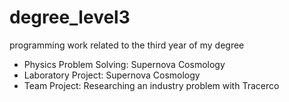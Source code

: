 # degree_level3

programming work related to the third year of my degree 

- Physics Problem Solving: Supernova Cosmology
- Laboratory Project: Supernova Cosmology
- Team Project: Researching an industry problem with Tracerco

